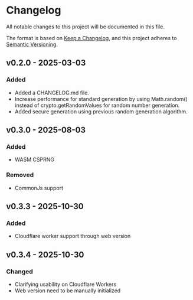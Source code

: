 # Changelog

All notable changes to this project will be documented in this file.

The format is based on [Keep a Changelog](https://keepachangelog.com/en/1.0.0/),
and this project adheres to
[Semantic Versioning](https://semver.org/spec/v2.0.0.html).

## v0.2.0 - 2025-03-03

### Added

- Added a CHANGELOG.md file.
- Increase performance for standard generation by using Math.random() instead of
  crypto.getRandomValues for random number generation.
- Added secure generation using previous random generation algorithm.

## v0.3.0 - 2025-08-03

### Added

- WASM CSPRNG

### Removed

- CommonJs support

## v0.3.3 - 2025-10-30

### Added

- Cloudflare worker support through web version

## v0.3.4 - 2025-10-30

### Changed

- Clarifying usability on Cloudflare Workers
- Web version need to be manually initialized
